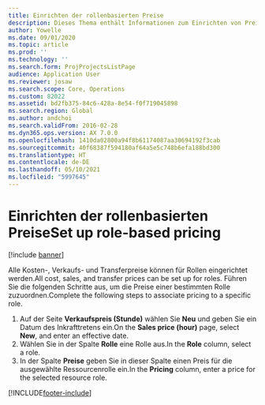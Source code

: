 ```yaml
---
title: Einrichten der rollenbasierten Preise
description: Dieses Thema enthält Informationen zum Einrichten von Preisen für spezielle Rollen.
author: Yowelle
ms.date: 09/01/2020
ms.topic: article
ms.prod: ''
ms.technology: ''
ms.search.form: ProjProjectsListPage
audience: Application User
ms.reviewer: josaw
ms.search.scope: Core, Operations
ms.custom: 82022
ms.assetid: bd2fb375-84c6-428a-8e54-f0f719045898
ms.search.region: Global
ms.author: andchoi
ms.search.validFrom: 2016-02-28
ms.dyn365.ops.version: AX 7.0.0
ms.openlocfilehash: 1410da02800a94f8b61174087aa30694192f3cab
ms.sourcegitcommit: 40f68387f594180af64a5e5c748b6efa188bd300
ms.translationtype: HT
ms.contentlocale: de-DE
ms.lasthandoff: 05/10/2021
ms.locfileid: "5997645"
---
```

# <a name="set-up-role-based-pricing"></a><span data-ttu-id="1f5d5-103">Einrichten der rollenbasierten Preise</span><span class="sxs-lookup"><span data-stu-id="1f5d5-103">Set up role-based pricing</span></span>

[!include [banner](../includes/banner.md)]

<span data-ttu-id="1f5d5-104">Alle Kosten-, Verkaufs- und Transferpreise können für Rollen eingerichtet werden.</span><span class="sxs-lookup"><span data-stu-id="1f5d5-104">All cost, sales, and transfer prices can be set up for roles.</span></span> <span data-ttu-id="1f5d5-105">Führen Sie die folgenden Schritte aus, um die Preise einer bestimmten Rolle zuzuordnen.</span><span class="sxs-lookup"><span data-stu-id="1f5d5-105">Complete the following steps to associate pricing to a specific role.</span></span>

1. <span data-ttu-id="1f5d5-106">Auf der Seite **Verkaufspreis (Stunde)** wählen Sie **Neu** und geben Sie ein Datum des Inkrafttretens ein.</span><span class="sxs-lookup"><span data-stu-id="1f5d5-106">On the **Sales price (hour)** page, select **New**, and enter an effective date.</span></span>
2. <span data-ttu-id="1f5d5-107">Wählen Sie in der Spalte **Rolle** eine Rolle aus.</span><span class="sxs-lookup"><span data-stu-id="1f5d5-107">In the **Role** column, select a role.</span></span>
3. <span data-ttu-id="1f5d5-108">In der Spalte **Preise** geben Sie in dieser Spalte einen Preis für die ausgewählte Ressourcenrolle ein.</span><span class="sxs-lookup"><span data-stu-id="1f5d5-108">In the **Pricing** column, enter a price for the selected resource role.</span></span>


[!INCLUDE[footer-include](../includes/footer-banner.md)]